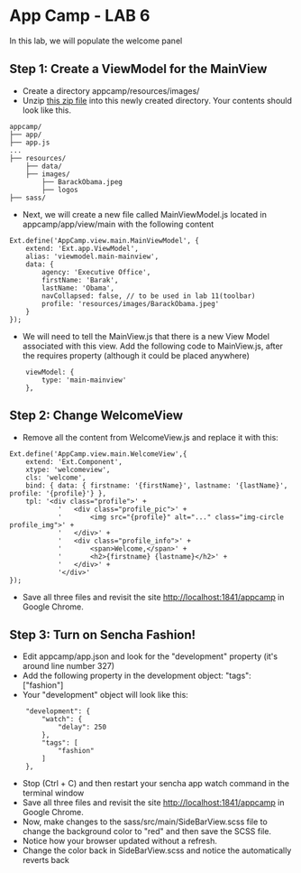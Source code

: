 # App Camp - LAB 6

In this lab, we will populate the welcome panel  


## Step 1: Create a ViewModel for the MainView 

* Create a directory appcamp/resources/images/
* Unzip [this zip file](images.zip) into this newly created directory. Your contents should look like this.

```
appcamp/
├── app/
├── app.js
...
├── resources/
    ├── data/
    ├── images/
        ├── BarackObama.jpeg
        ├── logos
├── sass/
```

* Next, we will create a new file called MainViewModel.js located in appcamp/app/view/main with the following content
```
Ext.define('AppCamp.view.main.MainViewModel', {
    extend: 'Ext.app.ViewModel',
    alias: 'viewmodel.main-mainview',
	data: {
		agency: 'Executive Office',
		firstName: 'Barak',
		lastName: 'Obama',
		navCollapsed: false, // to be used in lab 11(toolbar)        
        profile: 'resources/images/BarackObama.jpeg'
	}
});
```
* We will need to tell the MainView.js that there is a new View Model associated with this view. Add the following code to MainView.js, after the requires property (although it could be placed anywhere)
```
    viewModel: {
        type: 'main-mainview'
    },	
```


## Step 2: Change WelcomeView

* Remove all the content from WelcomeView.js and replace it with this:
```
Ext.define('AppCamp.view.main.WelcomeView',{
	extend: 'Ext.Component',
	xtype: 'welcomeview',
	cls: 'welcome',
	bind: { data: { firstname: '{firstName}', lastname: '{lastName}', profile: '{profile}'} },
	tpl: '<div class="profile">' +
			'	<div class="profile_pic">' +
			'		<img src="{profile}" alt="..." class="img-circle profile_img">' +
			'	</div>' +
			'	<div class="profile_info">' +
			'		<span>Welcome,</span>' +
			'		<h2>{firstname} {lastname}</h2>' +
			'	</div>' +
			'</div>'
});
```
* Save all three files and revisit the site [http://localhost:1841/appcamp](http://localhost:1841/appcamp/) in Google Chrome.

## Step 3: Turn on Sencha Fashion!

* Edit appcamp/app.json and look for the "development" property (it's around line number 327)
* Add  the following property in the development object: "tags": ["fashion"]      
* Your "development" object will look like this:

```
    "development": {
        "watch": {
            "delay": 250
        },
        "tags": [
            "fashion"
        ]        
    },
```

* Stop (Ctrl + C) and then restart your sencha app watch command in the terminal window
* Save all three files and revisit the site [http://localhost:1841/appcamp](http://localhost:1841/appcamp/) in Google Chrome.
* Now, make changes to the sass/src/main/SideBarView.scss file to change the background color to "red" and then save the SCSS file.
* Notice how your browser updated without a refresh. 
* Change the color back in SideBarView.scss and notice the automatically reverts back